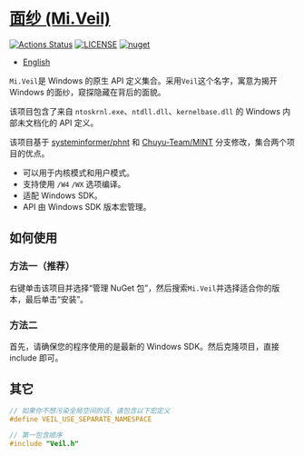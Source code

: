 # [面纱 (Mi.Veil)](https://github.com/mirokaku/Veil)

[![Actions Status](https://github.com/MiroKaku/Veil/workflows/build/badge.svg)](https://github.com/MiroKaku/Veil/actions)
[![LICENSE](https://img.shields.io/badge/license-MIT-blue.svg)](https://github.com/MiroKaku/Veil/blob/main/LICENSE)
[![nuget](https://img.shields.io/nuget/v/Mi.Veil)](https://www.nuget.org/packages/Mi.Veil/)

* [English](https://github.com/MiroKaku/Veil/blob/main/README.md)

`Mi.Veil`是 Windows 的原生 API 定义集合。采用`Veil`这个名字，寓意为揭开 Windows 的面纱，窥探隐藏在背后的面貌。

该项目包含了来自 `ntoskrnl.exe`、`ntdll.dll`、`kernelbase.dll` 的 Windows 内部未文档化的 API 定义。

该项目基于 [systeminformer/phnt](https://github.com/winsiderss/systeminformer/tree/master/phnt) 和 [Chuyu-Team/MINT](https://github.com/Chuyu-Team/MINT) 分支修改，集合两个项目的优点。

* 可以用于内核模式和用户模式。
* 支持使用 `/W4` `/WX` 选项编译。
* 适配 Windows SDK。
* API 由 Windows SDK 版本宏管理。

## 如何使用

### 方法一（推荐）

右键单击该项目并选择“管理 NuGet 包”，然后搜索`Mi.Veil`并选择适合你的版本，最后单击“安装”。

### 方法二

首先，请确保您的程序使用的是最新的 Windows SDK。然后克隆项目，直接 include 即可。

## 其它

```C
// 如果你不想污染全局空间的话，请包含以下宏定义
#define VEIL_USE_SEPARATE_NAMESPACE

// 第一包含顺序
#include "Veil.h"
```
